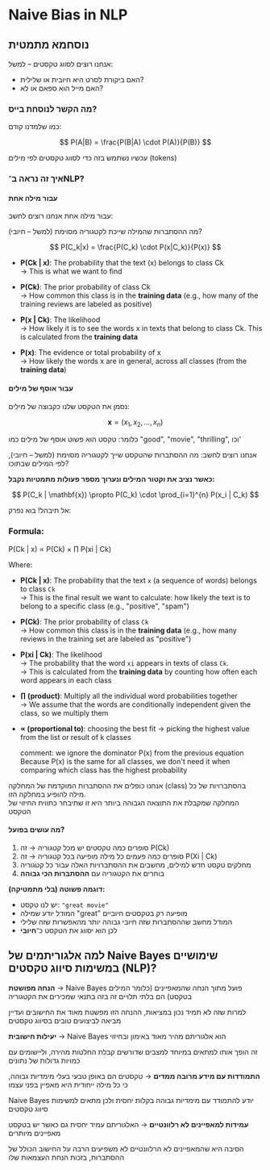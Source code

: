 # Naive Bias in NLP

## נוסחמא מתמטית

אנחנו רוצים לסווג טקסטים – למשל:
- האם ביקורת לסרט היא חיובית או שלילית?
- האם מייל הוא ספאם או לא?

### מה הקשר לנוסחת בייס?

כמו שלמדנו קודם:

$$
P(A|B) = \frac{P(B|A) \cdot P(A)}{P(B)}
$$

עכשיו נשתמש בזה כדי לסווג טקסטים לפי מילים (tokens)

### איך זה נראה ב־NLP?

#### עבור מילה אחת

עבור מילה אחת אנחנו רוצים לחשב:

מה ההסתברות שהמילה שייכת לקטגוריה מסוימת (למשל – חיובי)?

$$
P(C_k|x) = \frac{P(C_k) \cdot P(x|C_k)}{P(x)}
$$

- **P(Ck | x)**: The probability that the text (x) belongs to class Ck  
  → This is what we want to find

- **P(Ck)**: The prior probability of class Ck  
  → How common this class is in the **training data** (e.g., how many of the training reviews are labeled as positive)

- **P(x | Ck)**: The likelihood  
  → How likely it is to see the words x in texts that belong to class Ck. This is calculated from the **training data**

- **P(x)**: The evidence or total probability of x  
  → How likely the words x are in general, across all classes (from the **training data**)

#### עבור אוסף של מילים

נסמן את הטקסט שלנו כקבוצה של מילים:

$$
\mathbf{x} = (x_1, x_2, ..., x_n)
$$

כלומר: טקסט הוא פשוט אוסף של מילים כמו "good", "movie", "thrilling", וכו'

אנחנו רוצים לחשב:
מה ההסתברות שהטקסט שייך לקטגוריה מסוימת (למשל – חיובי), לפי המילים שבתוכו?

**כאשר נציב את וקטור המילים ונערוך מספר פעולות מתמטיות נקבל:**

$$
P(C_k | \mathbf{x}) \propto P(C_k) \cdot \prod_{i=1}^{n} P(x_i | C_k)
$$

אל תיבהל! בוא נפרק:


### Formula:
P(Ck | x) ∝ P(Ck) × ∏ P(xi | Ck)

Where:

- **P(Ck | x)**: The probability that the text `x` (a sequence of words) belongs to class `Ck`  
  → This is the final result we want to calculate: how likely the text is to belong to a specific class (e.g., "positive", "spam")

- **P(Ck)**: The prior probability of class `Ck`  
  → How common this class is in the **training data** (e.g., how many reviews in the training set are labeled as "positive")

- **P(xi | Ck)**: The likelihood  
  → The probability that the word `xi` appears in texts of class `Ck`.  
  → This is calculated from the **training data** by counting how often each word appears in each class

- **∏ (product)**: Multiply all the individual word probabilities together  
  → We assume that the words are conditionally independent given the class, so we multiply them

- **∝ (proportional to)**: choosing the best fit
  → picking the highest value from the list or result of k classes

  comment:
  we ignore the dominator P(x) from the previous equation
  Because P(x) is the same for all classes, we don't need it when comparing which class has the highest probability

אנחנו כופלים את ההסתברות המוקדמת של המחלקה (class) בהסתברויות של כל מילה להופיע במחלקה הזו.  
המחלקה שמקבלת את התוצאה הגבוהה ביותר היא זו שתיבחר כתווית החיזוי של הטקסט

#### מה עושים בפועל?

1. סופרים כמה טקסטים יש מכל קטגוריה → זה P(Ck)
2. סופרים כמה פעמים כל מילה מופיעה בכל קטגוריה → זה P(Xi | Ck)
3. מחלקים טקסט חדש למילים, מחשבים את ההסתברויות האלה עבור כל קטגוריה
4. בוחרים את הקטגוריה עם **ההסתברות הכי גבוהה**

**דוגמה פשוטה (בלי מתמטיקה):**

- יש לנו טקסט: `"great movie"`
- המודל יודע שמילה "great" מופיעה רק בטקסטים חיוביים
- המודל מחשב שההסתברות שזה חיובי גבוהה יותר מהאפשרות שזה שלילי
- לכן הוא יסווג את הטקסט כ־**חיובי**

## למה אלגוריתמים של Naive Bayes שימושיים במשימות סיווג טקסטים (NLP)?

**הנחה מפושטת** → Naive Bayes פועל מתוך הנחה שהמאפיינים (כלומר המילים בטקסט) הם בלתי תלויים זה בזה בתנאי שמכירים את הקטגוריה

למרות שזה לא תמיד נכון במציאות, ההנחה הזו מפשטת מאוד את החישובים ועדיין מביאה לביצועים טובים בסיווג טקסטים

**יעילות חישובית** → Naive Bayes הוא אלגוריתם מהיר מאוד באימון ובחיזוי

זה הופך אותו למתאים במיוחד למצבים שדורשים קבלת החלטות מהירה, וליישומים עם כמויות גדולות של נתונים

**התמודדות עם מידע מרובה ממדים** → טקסטים הם באופן טבעי בעלי מימדיות גבוהה, כי כל מילה ייחודית היא מאפיין בפני עצמו

Naive Bayes יודע להתמודד עם מימדיות גבוהה בקלות יחסית ולכן מתאים למשימות סיווג טקסטים

**עמידות למאפיינים לא רלוונטיים** → האלגוריתם עמיד יחסית גם כאשר יש בטקסט מאפיינים מיותרים

הסיבה היא שהמאפיינים לא הרלוונטיים לא משפיעים הרבה על החישוב הכולל של ההסתברות, בזכות הנחת העצמאות שלו
